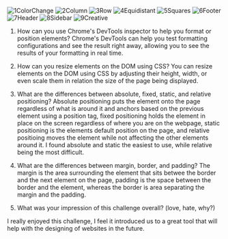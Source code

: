 ![1ColorChange](/phase-0/week-3/imgs/1Change_Color.png)
![2Column](/phase-0/week-3/imgs/2Column.png)
![3Row](/phase-0/week-3/imgs/3Row.png)
![4Equidistant](/phase-0/week-3/imgs/4Equidistant.png)
![5Squares](/phase-0/week-3/imgs/5Squares.png)
![6Footer](/phase-0/week-3/imgs/6Footer.png)
![7Header](/phase-0/week-3/imgs/7Header.png)
![8Sidebar](/phase-0/week-3/imgs/8Sidebar.png)
![9Creative](/phase-0/week-3/imgs/9Creative.png)

1) How can you use Chrome's DevTools inspector to help you format or position elements?
Chrome's DevTools can help you test formatting configurations and see the result right away, allowing you to see the results of your formatting in real time.

2) How can you resize elements on the DOM using CSS?
You can resize elements on the DOM using CSS by adjusting their height, width, or even scale them in relation the size of the page being displayed.

3) What are the differences between absolute, fixed, static, and relative positioning?
Absolute positioning puts the element onto the page regardless of what is around it and anchors based on the previous element using a position tag, fixed positioning holds the element in place on the screen regardless of where you are on the webpage, static positioning is the elements default position on the page, and relative positioing moves the element while not affecting the other elements around it. I found absolute and static the easiest to use, while relative being the most difficult.

4) What are the differences between margin, border, and padding?
The margin is the area surrounding the element that sits betwee the border and the next element on the page, padding is the space between the border and the element, whereas the border is area separating the margin and the padding.

5) What was your impression of this challenge overall? (love, hate, why?)

I really enjoyed this challenge, I feel it introduced us to a great tool that will help with the designing of websites in the future.